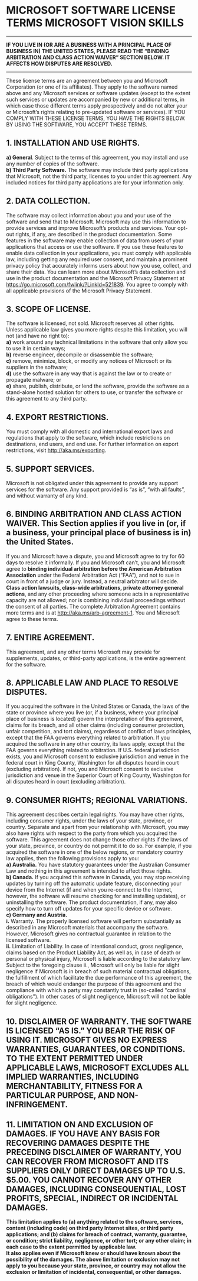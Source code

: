 # MICROSOFT SOFTWARE LICENSE TERMS MICROSOFT VISION SKILLS 
 ---
**IF YOU LIVE IN (OR ARE A BUSINESS WITH A PRINCIPAL PLACE OF BUSINESS IN) THE UNITED STATES, PLEASE READ THE “BINDING ARBITRATION AND CLASS ACTION WAIVER” SECTION BELOW. IT AFFECTS HOW DISPUTES ARE RESOLVED.**

---
These license terms are an agreement between you and Microsoft Corporation (or one of its affiliates). They apply to the software named above and any Microsoft services or software updates (except to the extent such services or updates are accompanied by new or additional terms, in which case those different terms apply prospectively and do not alter your or Microsoft’s rights relating to pre-updated software or services). IF YOU COMPLY WITH THESE LICENSE TERMS, YOU HAVE THE RIGHTS BELOW. BY USING THE SOFTWARE, YOU ACCEPT THESE TERMS. 
## 1.	INSTALLATION AND USE RIGHTS. 
**a)	General**. 
Subject to the terms of this agreement, you may install and use any number of copies of the software.\
**b)	Third Party Software.** 
The software may include third party applications that Microsoft, not the third party, licenses to you under this agreement. Any included notices for third party applications are for your information only.

## 2.	DATA COLLECTION. 
The software may collect information about you and your use of the software and send that to Microsoft. Microsoft may use this information to provide services and improve Microsoft’s products and services. Your opt-out rights, if any, are described in the product documentation. Some features in the software may enable collection of data from users of your applications that access or use the software. If you use these features to enable data collection in your applications, you must comply with applicable law, including getting any required user consent, and maintain a prominent privacy policy that accurately informs users about how you use, collect, and share their data. You can learn more about Microsoft’s data collection and use in the product documentation and the Microsoft Privacy Statement at https://go.microsoft.com/fwlink/?LinkId=521839. You agree to comply with all applicable provisions of the Microsoft Privacy Statement.

## 3.	SCOPE OF LICENSE. 
The software is licensed, not sold. Microsoft reserves all other rights. Unless applicable law gives you more rights despite this limitation, you will not (and have no right to):\
**a)**	work around any technical limitations in the software that only allow you to use it in certain ways;\
**b)**	reverse engineer, decompile or disassemble the software;\
**c)**	remove, minimize, block, or modify any notices of Microsoft or its suppliers in the software;\
**d)**	use the software in any way that is against the law or to create or propagate malware; or\
**e)**	share, publish, distribute, or lend the software, provide the software as a stand-alone hosted solution for others to use, or transfer the software or this agreement to any third party. 

## 4.	EXPORT RESTRICTIONS.
You must comply with all domestic and international export laws and regulations that apply to the software, which include restrictions on destinations, end users, and end use. For further information on export restrictions, visit http://aka.ms/exporting. 

## 5.	SUPPORT SERVICES. 
Microsoft is not obligated under this agreement to provide any support services for the software. Any support provided is “as is”, “with all faults”, and without warranty of any kind. 

## 6.	BINDING ARBITRATION AND CLASS ACTION WAIVER. This Section applies if you live in (or, if a business, your principal place of business is in) the United States.  
If you and Microsoft have a dispute, you and Microsoft agree to try for 60 days to resolve it informally. If you and Microsoft can’t, you and Microsoft agree to **binding individual arbitration before the American Arbitration Association** under the Federal Arbitration Act (“FAA”), and not to sue in court in front of a judge or jury. Instead, a neutral arbitrator will decide. **Class action lawsuits, class-wide arbitrations, private attorney general actions**, and any other proceeding where someone acts in a representative capacity are not allowed; nor is combining individual proceedings without the consent of all parties. The complete Arbitration Agreement contains more terms and is at http://aka.ms/arb-agreement-1. You and Microsoft agree to these terms. 

## 7.	ENTIRE AGREEMENT. 
This agreement, and any other terms Microsoft may provide for supplements, updates, or third-party applications, is the entire agreement for the software. 

## 8.	APPLICABLE LAW AND PLACE TO RESOLVE DISPUTES. 
If you acquired the software in the United States or Canada, the laws of the state or province where you live (or, if a business, where your principal place of business is located) govern the interpretation of this agreement, claims for its breach, and all other claims (including consumer protection, unfair competition, and tort claims), regardless of conflict of laws principles, except that the FAA governs everything related to arbitration. If you acquired the software in any other country, its laws apply, except that the FAA governs everything related to arbitration. If U.S. federal jurisdiction exists, you and Microsoft consent to exclusive jurisdiction and venue in the federal court in King County, Washington for all disputes heard in court (excluding arbitration). If not, you and Microsoft consent to exclusive jurisdiction and venue in the Superior Court of King County, Washington for all disputes heard in court (excluding arbitration). 

## 9.	CONSUMER RIGHTS; REGIONAL VARIATIONS. 
This agreement describes certain legal rights. You may have other rights, including consumer rights, under the laws of your state, province, or country. Separate and apart from your relationship with Microsoft, you may also have rights with respect to the party from which you acquired the software. This agreement does not change those other rights if the laws of your state, province, or country do not permit it to do so. For example, if you acquired the software in one of the below regions, or mandatory country law applies, then the following provisions apply to you:\
**a)	Australia.** You have statutory guarantees under the Australian Consumer Law and nothing in this agreement is intended to affect those rights.\
**b)	Canada.** If you acquired this software in Canada, you may stop receiving updates by turning off the automatic update feature, disconnecting your device from the Internet (if and when you re-connect to the Internet, however, the software will resume checking for and installing updates), or uninstalling the software. The product documentation, if any, may also specify how to turn off updates for your specific device or software.\
**c)	Germany and Austria.**\
    **i.**  Warranty. The properly licensed software will perform substantially as described in any Microsoft materials that accompany the software. However, Microsoft gives no contractual guarantee in relation to the licensed software.\
    **ii.**  Limitation of Liability. In case of intentional conduct, gross negligence, claims based on the Product Liability Act, as well as, in case of death or personal or physical injury, Microsoft is liable according to the statutory law.\
Subject to the foregoing clause ii., Microsoft will only be liable for slight negligence if Microsoft is in breach of such material contractual obligations, the fulfillment of which facilitate the due performance of this agreement, the breach of which would endanger the purpose of this agreement and the compliance with which a party may constantly trust in (so-called "cardinal obligations"). In other cases of slight negligence, Microsoft will not be liable for slight negligence. 

## 10.	DISCLAIMER OF WARRANTY. THE SOFTWARE IS LICENSED “AS IS.” YOU BEAR THE RISK OF USING IT. MICROSOFT GIVES NO EXPRESS WARRANTIES, GUARANTEES, OR CONDITIONS. TO THE EXTENT PERMITTED UNDER APPLICABLE LAWS, MICROSOFT EXCLUDES ALL IMPLIED WARRANTIES, INCLUDING MERCHANTABILITY, FITNESS FOR A PARTICULAR PURPOSE, AND NON-INFRINGEMENT. 
## 11.	LIMITATION ON AND EXCLUSION OF DAMAGES. IF YOU HAVE ANY BASIS FOR RECOVERING DAMAGES DESPITE THE PRECEDING DISCLAIMER OF WARRANTY, YOU CAN RECOVER FROM MICROSOFT AND ITS SUPPLIERS ONLY DIRECT DAMAGES UP TO U.S. $5.00. YOU CANNOT RECOVER ANY OTHER DAMAGES, INCLUDING CONSEQUENTIAL, LOST PROFITS, SPECIAL, INDIRECT OR INCIDENTAL DAMAGES.
**This limitation applies to (a) anything related to the software, services, content (including code) on third party Internet sites, or third party applications; and (b) claims for breach of contract, warranty, guarantee, or condition; strict liability, negligence, or other tort; or any other claim; in each case to the extent permitted by applicable law.**\
**It also applies even if Microsoft knew or should have known about the possibility of the damages. The above limitation or exclusion may not apply to you because your state, province, or country may not allow the exclusion or limitation of incidental, consequential, or other damages.**
 
 
